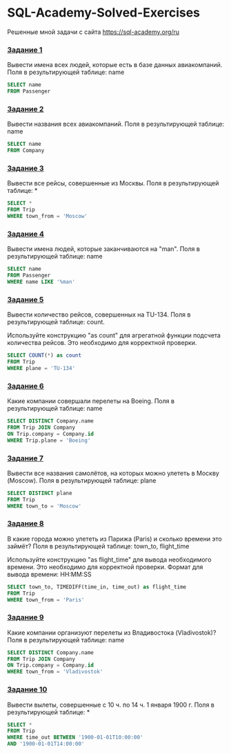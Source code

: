 # SQL-Academy-Solved-Exercises

Решенные мной задачи с сайта https://sql-academy.org/ru

### [Задание 1](https://sql-academy.org/ru/trainer/tasks/1)
Вывести имена всех людей, которые есть в базе данных авиакомпаний. Поля в результирующей таблице: name

```sql
SELECT name
FROM Passenger
```

### [Задание 2](https://sql-academy.org/ru/trainer/tasks/2)
Вывести названия всеx авиакомпаний. Поля в результирующей таблице: name

```sql
SELECT name
FROM Company
```

### [Задание 3](https://sql-academy.org/ru/trainer/tasks/3)
Вывести все рейсы, совершенные из Москвы. Поля в результирующей таблице: *

```sql
SELECT *
FROM Trip
WHERE town_from = 'Moscow'
```

### [Задание 4](https://sql-academy.org/ru/trainer/tasks/4)
Вывести имена людей, которые заканчиваются на "man". Поля в результирующей таблице: name

```sql
SELECT name
FROM Passenger
WHERE name LIKE '%man'
```

### [Задание 5](https://sql-academy.org/ru/trainer/tasks/5)
Вывести количество рейсов, совершенных на TU-134. Поля в результирующей таблице: count.

Используйте конструкцию "as count" для агрегатной функции подсчета количества рейсов. Это необходимо для корректной проверки.

```sql
SELECT COUNT(*) as count
FROM Trip
WHERE plane = 'TU-134'
```

### [Задание 6](https://sql-academy.org/ru/trainer/tasks/6)
Какие компании совершали перелеты на Boeing. Поля в результирующей таблице: name

```sql
SELECT DISTINCT Company.name
FROM Trip JOIN Company
ON Trip.company = Company.id
WHERE Trip.plane = 'Boeing'
```

### [Задание 7](https://sql-academy.org/ru/trainer/tasks/7)
Вывести все названия самолётов, на которых можно улететь в Москву (Moscow). Поля в результирующей таблице: plane

```sql
SELECT DISTINCT plane
FROM Trip
WHERE town_to = 'Moscow'
```

### [Задание 8](https://sql-academy.org/ru/trainer/tasks/8)
В какие города можно улететь из Парижа (Paris) и сколько времени это займёт? Поля в результирующей таблице: town_to, flight_time

Используйте конструкцию "as flight_time" для вывода необходимого времени. Это необходимо для корректной проверки. Формат для вывода времени: HH:MM:SS

```sql
SELECT town_to, TIMEDIFF(time_in, time_out) as flight_time
FROM Trip
WHERE town_from = 'Paris'
```

### [Задание 9](https://sql-academy.org/ru/trainer/tasks/9)
Какие компании организуют перелеты из Владивостока (Vladivostok)? Поля в результирующей таблице: name

```sql
SELECT DISTINCT Company.name
FROM Trip JOIN Company
ON Trip.company = Company.id
WHERE town_from = 'Vladivostok'
```

### [Задание 10](https://sql-academy.org/ru/trainer/tasks/10)
Вывести вылеты, совершенные с 10 ч. по 14 ч. 1 января 1900 г. Поля в результирующей таблице: *

```sql
SELECT *
FROM Trip
WHERE time_out BETWEEN '1900-01-01T10:00:00'
AND '1900-01-01T14:00:00'
```


